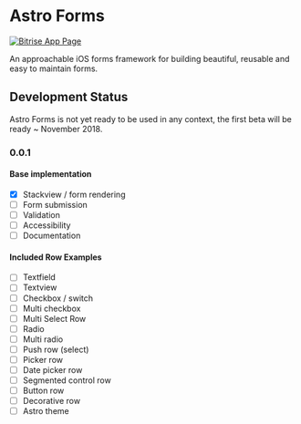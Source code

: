 # Astro Forms

[![Bitrise App Page](https://app.bitrise.io/app/11b5791a9dab5b3c/status.svg?token=jFpCmx9nwy200940OcGbqA&branch=master)](https://app.bitrise.io/app/11b5791a9dab5b3c)

An approachable iOS forms framework for building beautiful, reusable and easy to maintain forms.

## Development Status

Astro Forms is not yet ready to be used in any context, the first beta will be ready ~ November 2018.

### 0.0.1

#### Base implementation

- [x] Stackview / form rendering
- [ ] Form submission
- [ ] Validation
- [ ] Accessibility
- [ ] Documentation

#### Included Row Examples

- [ ] Textfield
- [ ] Textview
- [ ] Checkbox / switch
- [ ] Multi checkbox
- [ ] Multi Select Row
- [ ] Radio
- [ ] Multi radio
- [ ] Push row (select)
- [ ] Picker row
- [ ] Date picker row
- [ ] Segmented control row
- [ ] Button row
- [ ] Decorative row
- [ ] Astro theme